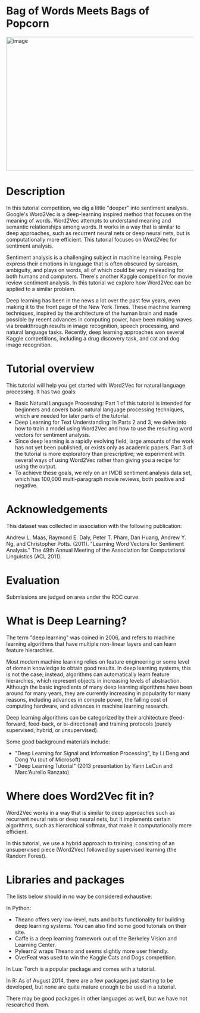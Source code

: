 # Bag of Words Meets Bags of Popcorn
<img width="640" height="359" alt="image" src="https://github.com/user-attachments/assets/8f42194e-a3d2-4dc3-b21e-414238dd9416" />


# Description
In this tutorial competition, we dig a little "deeper" into sentiment analysis. Google's Word2Vec is a deep-learning inspired method that focuses on the meaning of words. Word2Vec attempts to understand meaning and semantic relationships among words. It works in a way that is similar to deep approaches, such as recurrent neural nets or deep neural nets, but is computationally more efficient. This tutorial focuses on Word2Vec for sentiment analysis.

Sentiment analysis is a challenging subject in machine learning. People express their emotions in language that is often obscured by sarcasm, ambiguity, and plays on words, all of which could be very misleading for both humans and computers. There's another Kaggle competition for movie review sentiment analysis. In this tutorial we explore how Word2Vec can be applied to a similar problem.

Deep learning has been in the news a lot over the past few years, even making it to the front page of the New York Times. These machine learning techniques, inspired by the architecture of the human brain and made possible by recent advances in computing power, have been making waves via breakthrough results in image recognition, speech processing, and natural language tasks. Recently, deep learning approaches won several Kaggle competitions, including a drug discovery task, and cat and dog image recognition.

# Tutorial overview
This tutorial will help you get started with Word2Vec for natural language processing. It has two goals:
- Basic Natural Language Processing: Part 1 of this tutorial is intended for beginners and covers basic natural language processing techniques, which are needed for later parts of the tutorial.
- Deep Learning for Text Understanding: In Parts 2 and 3, we delve into how to train a model using Word2Vec and how to use the resulting word vectors for sentiment analysis.
- Since deep learning is a rapidly evolving field, large amounts of the work has not yet been published, or exists only as academic papers. Part 3 of the tutorial is more exploratory than prescriptive; we experiment with several ways of using Word2Vec rather than giving you a recipe for using the output.
- To achieve these goals, we rely on an IMDB sentiment analysis data set, which has 100,000 multi-paragraph movie reviews, both positive and negative.

# Acknowledgements
This dataset was collected in association with the following publication:

Andrew L. Maas, Raymond E. Daly, Peter T. Pham, Dan Huang, Andrew Y. Ng, and Christopher Potts. (2011). "Learning Word Vectors for Sentiment Analysis." The 49th Annual Meeting of the Association for Computational Linguistics (ACL 2011).

# Evaluation
Submissions are judged on area under the ROC curve.

# What is Deep Learning?
The term "deep learning" was coined in 2006, and refers to machine learning algorithms that have multiple non-linear layers and can learn feature hierarchies.

Most modern machine learning relies on feature engineering or some level of domain knowledge to obtain good results. In deep learning systems, this is not the case; instead, algorithms can automatically learn feature hierarchies, which represent objects in increasing levels of abstraction. Although the basic ingredients of many deep learning algorithms have been around for many years, they are currently increasing in popularity for many reasons, including advances in compute power, the falling cost of computing hardware, and advances in machine learning research.

Deep learning algorithms can be categorized by their architecture (feed-forward, feed-back, or bi-directional) and training protocols (purely supervised, hybrid, or unsupervised).

Some good background materials include:
- "Deep Learning for Signal and Information Processing", by Li Deng and Dong Yu (out of Microsoft)
- "Deep Learning Tutorial" (2013 presentation by Yann LeCun and Marc'Aurelio Ranzato)

# Where does Word2Vec fit in?
Word2Vec works in a way that is similar to deep approaches such as recurrent neural nets or deep neural nets, but it implements certain algorithms, such as hierarchical softmax, that make it computationally more efficient.

In this tutorial, we use a hybrid approach to training; consisting of an unsupervised piece (Word2Vec) followed by supervised learning (the Random Forest).

# Libraries and packages
The lists below should in no way be considered exhaustive.

In Python:
- Theano offers very low-level, nuts and bolts functionality for building deep learning systems. You can also find some good tutorials on their site.
- Caffe is a deep learning framework out of the Berkeley Vision and Learning Center.
- Pylearn2 wraps Theano and seems slightly more user friendly.
- OverFeat was used to win the Kaggle Cats and Dogs competition.

In Lua:
Torch is a popular package and comes with a tutorial.

In R:
As of August 2014, there are a few packages just starting to be developed, but none are quite mature enough to be used in a tutorial.


There may be good packages in other languages as well, but we have not researched them.
